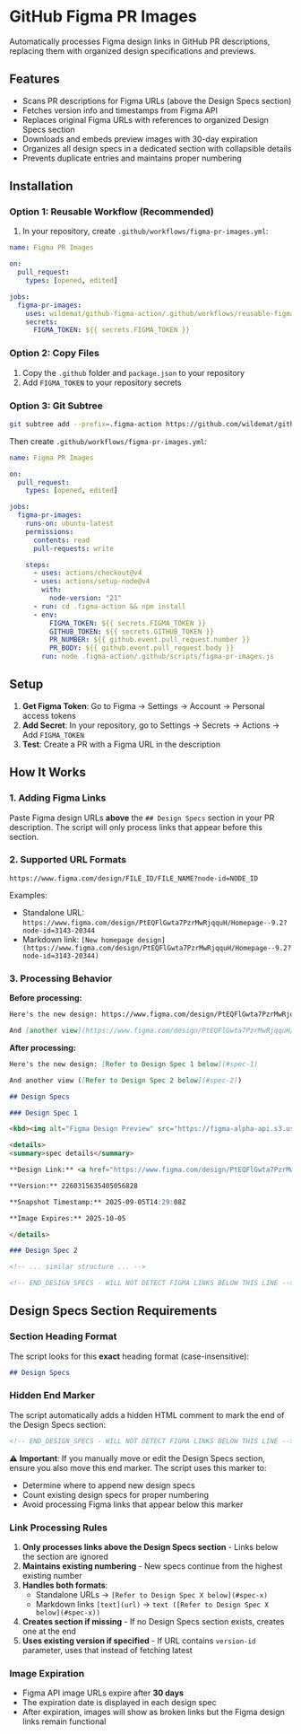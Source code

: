 # GitHub Figma PR Images

Automatically processes Figma design links in GitHub PR descriptions, replacing them with organized design specifications and previews.

## Features

- Scans PR descriptions for Figma URLs (above the Design Specs section)
- Fetches version info and timestamps from Figma API
- Replaces original Figma URLs with references to organized Design Specs section
- Downloads and embeds preview images with 30-day expiration
- Organizes all design specs in a dedicated section with collapsible details
- Prevents duplicate entries and maintains proper numbering

## Installation

### Option 1: Reusable Workflow (Recommended)

1. In your repository, create `.github/workflows/figma-pr-images.yml`:

```yaml
name: Figma PR Images

on:
  pull_request:
    types: [opened, edited]

jobs:
  figma-pr-images:
    uses: wildemat/github-figma-action/.github/workflows/reusable-figma-sync.yml@main
    secrets:
      FIGMA_TOKEN: ${{ secrets.FIGMA_TOKEN }}
```

### Option 2: Copy Files

1. Copy the `.github` folder and `package.json` to your repository
2. Add `FIGMA_TOKEN` to your repository secrets

### Option 3: Git Subtree

```bash
git subtree add --prefix=.figma-action https://github.com/wildemat/github-figma-action.git main --squash
```

Then create `.github/workflows/figma-pr-images.yml`:

```yaml
name: Figma PR Images

on:
  pull_request:
    types: [opened, edited]

jobs:
  figma-pr-images:
    runs-on: ubuntu-latest
    permissions:
      contents: read
      pull-requests: write

    steps:
      - uses: actions/checkout@v4
      - uses: actions/setup-node@v4
        with:
          node-version: "21"
      - run: cd .figma-action && npm install
      - env:
          FIGMA_TOKEN: ${{ secrets.FIGMA_TOKEN }}
          GITHUB_TOKEN: ${{ secrets.GITHUB_TOKEN }}
          PR_NUMBER: ${{ github.event.pull_request.number }}
          PR_BODY: ${{ github.event.pull_request.body }}
        run: node .figma-action/.github/scripts/figma-pr-images.js
```

## Setup

1. **Get Figma Token**: Go to Figma → Settings → Account → Personal access tokens
2. **Add Secret**: In your repository, go to Settings → Secrets → Actions → Add `FIGMA_TOKEN`
3. **Test**: Create a PR with a Figma URL in the description

## How It Works

### 1. Adding Figma Links
Paste Figma design URLs **above** the `## Design Specs` section in your PR description. The script will only process links that appear before this section.

### 2. Supported URL Formats
```
https://www.figma.com/design/FILE_ID/FILE_NAME?node-id=NODE_ID
```

Examples:
- Standalone URL: `https://www.figma.com/design/PtEQFlGwta7PzrMwRjqquH/Homepage--9.2?node-id=3143-20344`
- Markdown link: `[New homepage design](https://www.figma.com/design/PtEQFlGwta7PzrMwRjqquH/Homepage--9.2?node-id=3143-20344)`

### 3. Processing Behavior

**Before processing:**
```markdown
Here's the new design: https://www.figma.com/design/PtEQFlGwta7PzrMwRjqquH/Homepage--9.2?node-id=3143-20344

And [another view](https://www.figma.com/design/PtEQFlGwta7PzrMwRjqquH/Homepage--9.2?node-id=3185-7339)
```

**After processing:**
```markdown
Here's the new design: [Refer to Design Spec 1 below](#spec-1)

And another view ([Refer to Design Spec 2 below](#spec-2))

## Design Specs

### Design Spec 1

<kbd><img alt="Figma Design Preview" src="https://figma-alpha-api.s3.us-west-2.amazonaws.com/..." /></kbd>

<details>
<summary>spec details</summary>

**Design Link:** <a href="https://www.figma.com/design/PtEQFlGwta7PzrMwRjqquH/?node-id=3143-20344&version-id=2260315635405056828&m=dev" target="_blank">View in Figma</a>

**Version:** 2260315635405056828

**Snapshot Timestamp:** 2025-09-05T14:29:08Z

**Image Expires:** 2025-10-05

</details>

### Design Spec 2

<!-- ... similar structure ... -->

<!-- END_DESIGN_SPECS - WILL NOT DETECT FIGMA LINKS BELOW THIS LINE -->
```

## Design Specs Section Requirements

### Section Heading Format
The script looks for this **exact** heading format (case-insensitive):
```markdown
## Design Specs
```

### Hidden End Marker
The script automatically adds a hidden HTML comment to mark the end of the Design Specs section:
```html
<!-- END_DESIGN_SPECS - WILL NOT DETECT FIGMA LINKS BELOW THIS LINE -->
```

⚠️ **Important**: If you manually move or edit the Design Specs section, ensure you also move this end marker. The script uses this marker to:
- Determine where to append new design specs
- Count existing design specs for proper numbering
- Avoid processing Figma links that appear below this marker

### Link Processing Rules

1. **Only processes links above the Design Specs section** - Links below the section are ignored
2. **Maintains existing numbering** - New specs continue from the highest existing number
3. **Handles both formats**:
   - Standalone URLs → `[Refer to Design Spec X below](#spec-x)`
   - Markdown links `[text](url)` → `text ([Refer to Design Spec X below](#spec-x))`
4. **Creates section if missing** - If no Design Specs section exists, creates one at the end
5. **Uses existing version if specified** - If URL contains `version-id` parameter, uses that instead of fetching latest

### Image Expiration
- Figma API image URLs expire after **30 days**
- The expiration date is displayed in each design spec
- After expiration, images will show as broken links but the Figma design links remain functional
